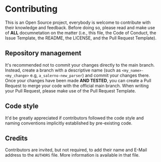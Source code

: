 # Contributing
This is an Open Source project, everybody is welcome to contribute with their knowledge and feedback. Before doing so, please read and make use of **ALL** documnetation on the matter (i.e., this file, the Code of Conduct, the Issue Template, the README, the LICENSE, and the Pull Request Template).

## Repository management
It's recommended not to commit your changes directly to the main branch. Instead, create a branch with a descriptive name (such as `<my_name>-<my_change>` e.g, `a_salerno-new_parser`) and commit your changes there. Once your changes have been made **AND TESTED**, you can create a Pull Request to merge your code with the official main branch. When writing your Pull Request, please make use of the Pull Request Template.

## Code style
It'd be greatly appreciated if contributors followed the code style and naming conventions implicitly established by pre-existing code. 

## Credits
Contributors are invited, but not required, to add their name and E-Mail address to the `AUTHORS` file. More information is available in that file.
